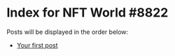 # Index for NFT World #8822
Posts will be displayed in the order below:

- [Your first post](./001-first.md)

